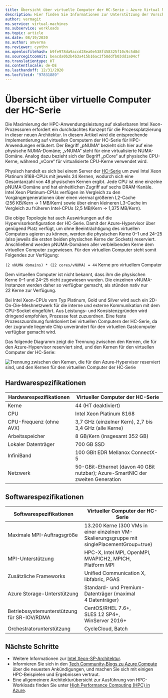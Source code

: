 ```yaml
---
title: Übersicht über virtuelle Computer der HC-Serie – Azure Virtual Machines | Microsoft-Dokumentation
description: Hier finden Sie Informationen zur Unterstützung der Vorschauversion für die VM-Größe der HC-Serie in Azure.
author: vermagit
ms.service: virtual-machines
ms.subservice: workloads
ms.topic: article
ms.date: 08/19/2020
ms.author: amverma
ms.reviewer: cynthn
ms.openlocfilehash: b9fe978da9accd28ea0e538f458325f10c9c5d8d
ms.sourcegitcommit: beacda0b2b4b3a415b16ac2f58ddfb03dd1a04cf
ms.translationtype: HT
ms.contentlocale: de-DE
ms.lasthandoff: 12/31/2020
ms.locfileid: "97831889"
---
```

# <a name="hc-series-virtual-machine-overview"></a>Übersicht über virtuelle Computer der HC-Serie

Die Maximierung der HPC-Anwendungsleistung auf skalierbaren Intel Xeon-Prozessoren erfordert ein durchdachtes Konzept für die Prozessplatzierung in dieser neuen Architektur. In diesem Artikel wird die entsprechende Implementierung auf virtuellen Computern der HC-Serie für HPC-Anwendungen erläutert. Der Begriff „pNUMA“ bezieht sich hier auf eine physische NUMA-Domäne; „vNUMA“ steht für eine virtualisierte NUMA-Domäne. Analog dazu bezieht sich der Begriff „pCore“ auf physische CPU-Kerne, während „vCore“ für virtualisierte CPU-Kerne verwendet wird.

Physisch handelt es sich bei einem Server der [HC-Serie](../../hc-series.md) um zwei Intel Xeon Platinum 8168-CPUs mit jeweils 24 Kernen, wodurch sich eine Gesamtanzahl von 48 physischen Kernen ergibt. Jede CPU ist eine einzelne pNUMA-Domäne und hat einheitlichen Zugriff auf sechs DRAM-Kanäle. Intel Xeon Platinum-CPUs verfügen im Vergleich zu den Vorgängergenerationen über einen viermal größeren L2-Cache (256 KB/Kern -> 1 MB/Kern) sowie über einen kleineren L3-Cache im Vergleich zu früheren Intel-CPUs (2,5 MB/Kern -> 1,375 MB/Kern).

Die obige Topologie hat auch Auswirkungen auf die Hypervisorkonfiguration der HC-Serie. Damit der Azure-Hypervisor über genügend Platz verfügt, um ohne Beeinträchtigung des virtuellen Computers agieren zu können, werden die physischen Kerne 0–1 und 24–25 (also jeweils die ersten beiden physischen Kerne der Sockets) reserviert. Anschließend werden pNUMA-Domänen aller verbleibenden Kerne dem virtuellen Computer zugewiesen. Für den virtuellen Computer steht somit Folgendes zur Verfügung:

`(2 vNUMA domains) * (22 cores/vNUMA) = 44` Kerne pro virtuellem Computer

Dem virtuellen Computer ist nicht bekannt, dass ihm die physischen Kerne 0–1 und 24–25 nicht zugewiesen wurden. Die einzelnen vNUMA-Instanzen werden daher so verfügbar gemacht, als stünden nativ nur 22 Kerne zur Verfügung.

Bei Intel Xeon-CPUs vom Typ Platinum, Gold und Silver wird auch ein 2D-On-Die-Meshnetzwerk für die interne und externe Kommunikation mit dem CPU-Socket eingeführt. Aus Leistungs- und Konsistenzgründen wird dringend empfohlen, Prozesse fest zuzuordnen. Eine feste Prozesszuordnung funktioniert bei virtuellen Computern der HC-Serie, da der zugrunde liegende Chip unverändert für den virtuellen Gastcomputer verfügbar gemacht wird.

Das folgende Diagramm zeigt die Trennung zwischen den Kernen, die für den Azure-Hypervisor reserviert sind, und den Kernen für den virtuellen Computer der HC-Serie:

![Trennung zwischen den Kernen, die für den Azure-Hypervisor reserviert sind, und den Kernen für den virtuellen Computer der HC-Serie](./media/hc-series-overview/segregation-cores.png)

## <a name="hardware-specifications"></a>Hardwarespezifikationen

| Hardwarespezifikationen          | Virtueller Computer der HC-Serie                     |
|----------------------------------|----------------------------------|
| Kerne                            | 44 (HT deaktiviert)                 |
| CPU                              | Intel Xeon Platinum 8168         |
| CPU-Frequenz (ohne AVX)          | 3,7 GHz (einzelner Kern), 2,7 bis 3,4 GHz (alle Kerne) |
| Arbeitsspeicher                           | 8 GB/Kern (insgesamt 352 GB)            |
| Lokaler Datenträger                       | 700 GB SSD                       |
| InfiniBand                       | 100 GBit EDR Mellanox ConnectX-5   |
| Netzwerk                          | 50-GBit-Ethernet (davon 40 GBit nutzbar); Azure-SmartNIC der zweiten Generation    |

## <a name="software-specifications"></a>Softwarespezifikationen

| Softwarespezifikationen     |Virtueller Computer der HC-Serie           |
|-----------------------------|-----------------------|
| Maximale MPI-Auftragsgröße            | 13.200 Kerne (300 VMs in einer einzelnen VM-Skalierungsgruppe mit singlePlacementGroup=true)  |
| MPI-Unterstützung                 | HPC-X, Intel MPI, OpenMPI, MVAPICH2, MPICH, Platform MPI  |
| Zusätzliche Frameworks       | Unified Communication X, libfabric, PGAS |
| Azure Storage-Unterstützung       | Standard- und Premium-Datenträger (maximal 4 Datenträger) |
| Betriebssystemunterstützung für SR-IOV/RDMA   | CentOS/RHEL 7.6+, SLES 12 SP4+, WinServer 2016+  |
| Orchestratorunterstützung        | CycleCloud, Batch  |

## <a name="next-steps"></a>Nächste Schritte

- Weitere Informationen zur [Intel Xeon-SP-Architektur](https://software.intel.com/content/www/us/en/develop/articles/intel-xeon-processor-scalable-family-technical-overview.html).
- Informieren Sie sich in den [Tech Community-Blogs zu Azure Compute](https://techcommunity.microsoft.com/t5/azure-compute/bg-p/AzureCompute) über die neuesten Ankündigungen, und machen Sie sich mit einigen HPC-Beispielen und Ergebnissen vertraut.
- Eine allgemeinere Architekturübersicht zur Ausführung von HPC-Workloads finden Sie unter [High Performance Computing (HPC) in Azure](/azure/architecture/topics/high-performance-computing/).
